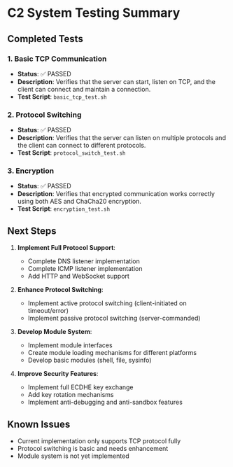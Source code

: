 # C2 System Testing Summary

## Completed Tests

### 1. Basic TCP Communication
- **Status**: ✅ PASSED
- **Description**: Verifies that the server can start, listen on TCP, and the client can connect and maintain a connection.
- **Test Script**: `basic_tcp_test.sh`

### 2. Protocol Switching
- **Status**: ✅ PASSED
- **Description**: Verifies that the server can listen on multiple protocols and the client can connect to different protocols.
- **Test Script**: `protocol_switch_test.sh`

### 3. Encryption
- **Status**: ✅ PASSED
- **Description**: Verifies that encrypted communication works correctly using both AES and ChaCha20 encryption.
- **Test Script**: `encryption_test.sh`

## Next Steps

1. **Implement Full Protocol Support**:
   - Complete DNS listener implementation
   - Complete ICMP listener implementation
   - Add HTTP and WebSocket support

2. **Enhance Protocol Switching**:
   - Implement active protocol switching (client-initiated on timeout/error)
   - Implement passive protocol switching (server-commanded)

3. **Develop Module System**:
   - Implement module interfaces
   - Create module loading mechanisms for different platforms
   - Develop basic modules (shell, file, sysinfo)

4. **Improve Security Features**:
   - Implement full ECDHE key exchange
   - Add key rotation mechanisms
   - Implement anti-debugging and anti-sandbox features

## Known Issues

- Current implementation only supports TCP protocol fully
- Protocol switching is basic and needs enhancement
- Module system is not yet implemented
